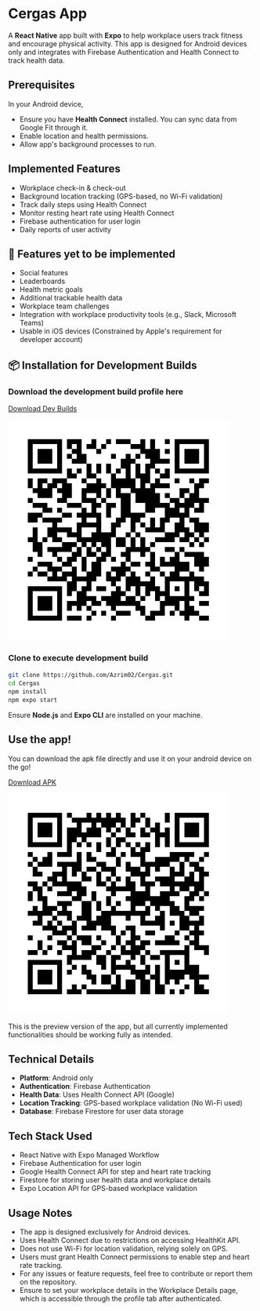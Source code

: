 # Cergas App

A **React Native** app built with **Expo** to help workplace users track fitness and encourage physical activity. This app is designed for Android devices only and integrates with Firebase Authentication and Health Connect to track health data.


## Prerequisites
In your Android device,
- Ensure you have **Health Connect** installed. You can sync data from Google Fit through it.
- Enable location and health permissions.
- Allow app's background processes to run.


## Implemented Features
- Workplace check-in & check-out
- Background location tracking (GPS-based, no Wi-Fi validation)
- Track daily steps using Health Connect
- Monitor resting heart rate using Health Connect
- Firebase authentication for user login
- Daily reports of user activity


## 🚀 Features yet to be implemented
- Social features
- Leaderboards
- Health metric goals
- Additional trackable health data
- Workplace team challenges
- Integration with workplace productivity tools (e.g., Slack, Microsoft Teams)
- Usable in iOS devices (Constrained by Apple's requirement for developer account)


## 📦 Installation for Development Builds

### Download the development build profile here

[Download Dev Builds](https://drive.google.com/file/d/12oNNIhSFB5vNcJ5RC1-bfqlxXixl6bHz/view?usp=sharing)

![QR Code](qr_dev_build.png)

### Clone to execute development build

```sh
git clone https://github.com/Azrim02/Cergas.git
cd Cergas
npm install
npm expo start
```
Ensure **Node.js** and **Expo CLI** are installed on your machine.

## Use the app!
You can download the apk file directly and use it on your android device on the go! 

[Download APK](https://drive.google.com/file/d/12vf6G50sIm00W8MhzuXa7nNvoZjnQ-aN/view?usp=sharing)

![QR Code](qr_download.jpg)

This is the preview version of the app, but all currently implemented functionalities should be working fully as intended.

## Technical Details
- **Platform**: Android only
- **Authentication**: Firebase Authentication
- **Health Data**: Uses Health Connect API (Google)
- **Location Tracking**: GPS-based workplace validation (No Wi-Fi used)
- **Database**: Firebase Firestore for user data storage

## Tech Stack Used
- React Native with Expo Managed Workflow
- Firebase Authentication for user login
- Google Health Connect API for step and heart rate tracking
- Firestore for storing user health data and workplace details
- Expo Location API for GPS-based workplace validation

## Usage Notes
- The app is designed exclusively for Android devices.
- Uses Health Connect due to restrictions on accessing HealthKit API.
- Does not use Wi-Fi for location validation, relying solely on GPS.
- Users must grant Health Connect permissions to enable step and heart rate tracking.
- For any issues or feature requests, feel free to contribute or report them on the repository.
- Ensure to set your workplace details in the Workplace Details page, which is accessible through the profile tab after authenticated.
